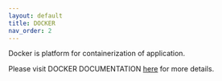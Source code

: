 ```yaml
---
layout: default
title: DOCKER
nav_order: 2
---
```


Docker is platform for containerization of application.

Please visit DOCKER DOCUMENTATION [here](https://docs.docker.com/) for more details.
